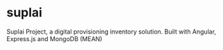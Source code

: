 # suplai
Suplai Project, a digital provisioning inventory solution. Built with Angular, Express.js and MongoDB (MEAN)
